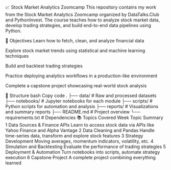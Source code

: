 📈 Stock Market Analytics Zoomcamp
This repository contains my work from the Stock Market Analytics Zoomcamp organized by DataTalks.Club and PythonInvest. The course teaches how to analyze stock market data, develop trading strategies, and build end-to-end data pipelines using Python.

🧠 Objectives
Learn how to fetch, clean, and analyze financial data

Explore stock market trends using statistical and machine learning techniques

Build and backtest trading strategies

Practice deploying analytics workflows in a production-like environment

Complete a capstone project showcasing real-world stock analysis

📂 Structure
bash
Copy code
.
├── data/                 # Raw and processed datasets
├── notebooks/            # Jupyter notebooks for each module
├── scripts/              # Python scripts for automation and analysis
├── reports/              # Visualizations and summary reports
├── README.md             # Project overview
└── requirements.txt      # Dependencies
📚 Topics Covered
Week	Topic	Summary
1	Data Sources & Finance APIs	Learn to access stock data via APIs like Yahoo Finance and Alpha Vantage
2	Data Cleaning and Pandas	Handle time-series data, transform and explore stock features
3	Strategy Development	Moving averages, momentum indicators, volatility, etc.
4	Simulation and Backtesting	Evaluate the performance of trading strategies
5	Deployment & Automation	Turn notebooks into scripts, automate strategy execution
6	Capstone Project	A complete project combining everything learned

